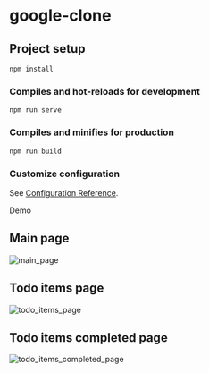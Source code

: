 # google-clone

## Project setup
```
npm install
```

### Compiles and hot-reloads for development
```
npm run serve
```

### Compiles and minifies for production
```
npm run build
```

### Customize configuration
See [Configuration Reference](https://cli.vuejs.org/config/).

Demo

## Main page

![main_page](http://i.piccy.info/i9/43d37ee8c2f2cc20eab342a9c435e59b/1607678628/85693/1408063/Screen_Shot_2020_12_11_at_11_27_30.png)

## Todo items page

![todo_items_page](http://i.piccy.info/i9/73c8701b3e4d4b3cddbd40277437e2f4/1607678851/139397/1408063/Screen_Shot_2020_12_11_at_11_27_46.png)

## Todo items completed page

![todo_items_completed_page](http://i.piccy.info/i9/264e893472de9147d2828f62aa2dccf8/1607678893/107359/1408063/8395Screen_Shot_2020_12_11_at_11_27_58.png)
